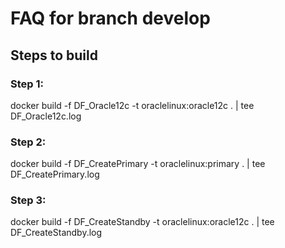 # FAQ for branch develop
## Steps to build 

### Step 1: 
docker build -f DF_Oracle12c -t oraclelinux:oracle12c . | tee DF_Oracle12c.log

### Step 2: 
docker build -f DF_CreatePrimary -t oraclelinux:primary . | tee DF_CreatePrimary.log

### Step 3:
docker build -f DF_CreateStandby -t oraclelinux:oracle12c . | tee DF_CreateStandby.log
